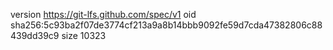 version https://git-lfs.github.com/spec/v1
oid sha256:5c93ba2f07de3774cf213a9a8b14bbb9092fe59d7cda47382806c88439dd39c9
size 10323
